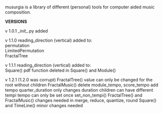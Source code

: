 musurgia is a library of different (personal) tools for computer aided music composition.

**VERSIONS** 

v 1.0.1
\__init\__.py added

v 1.1.0
reading_direction (vertical) added to:  
permutation  
LimitedPermutation  
FractalTree  

v 1.1.1
reading_direction (vertical) added to:  
Square()
pdf function deleted in Square() and Module() 

v 1.2.1 (1.2.0 was corrupt)
FractalTree()
value can only be changed for the root without children
FractalMusic()
delete module_tempo, score_tempo
add tempo
quarter_duration only changes duration
children can have different tempi
tempo can only be set once
set_non_tempi()
FractalTree() and FractalMusic()
changes needed in merge, reduce, quantize, round
Square() and TimeLine()
minor changes needed






